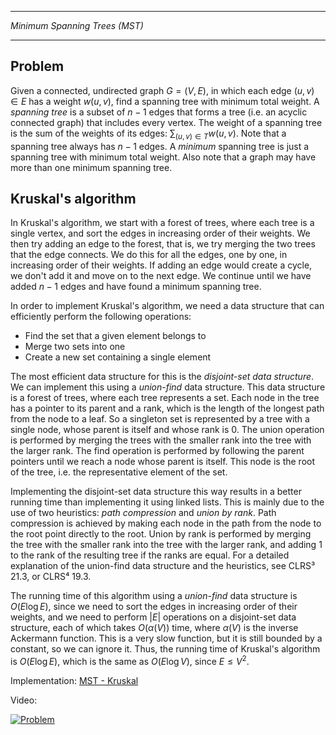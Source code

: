 ____________________________________
*Minimum Spanning Trees (MST)*
____________________________________

## Problem

Given a connected, undirected graph $G = (V, E)$, in which each edge $(u, v) \in E$ has a weight $w(u, v)$, find a spanning tree with minimum total weight. A *spanning tree* is a subset of $n - 1$ edges that forms a tree (i.e. an acyclic connected graph) that includes every vertex. The weight of a spanning tree is the sum of the weights of its edges: $\sum_{(u, v) \in T} w(u, v)$. Note that a spanning tree always has $n - 1$ edges. A *minimum* spanning tree is just a spanning tree with minimum total weight. Also note that a graph may have more than one minimum spanning tree.

## Kruskal's algorithm

In Kruskal's algorithm, we start with a forest of trees, where each tree is a single vertex, and sort the edges in increasing order of their weights. We then try adding an edge to the forest, that is, we try merging the two trees that the edge connects. We do this for all the edges, one by one, in increasing order of their weights. If adding an edge would create a cycle, we don't add it and move on to the next edge. We continue until we have added $n - 1$ edges and have found a minimum spanning tree.

In order to implement Kruskal's algorithm, we need a data structure that can efficiently perform the following operations:

* Find the set that a given element belongs to
* Merge two sets into one
* Create a new set containing a single element

The most efficient data structure for this is the *disjoint-set data structure*. We can implement this using a *union-find* data structure. This data structure is a forest of trees, where each tree represents a set. Each node in the tree has a pointer to its parent and a rank, which is the length of the longest path from the node to a leaf. So a singleton set is represented by a tree with a single node, whose parent is itself and whose rank is 0. The union operation is performed by merging the trees with the smaller rank into the tree with the larger rank. The find operation is performed by following the parent pointers until we reach a node whose parent is itself. This node is the root of the tree, i.e. the representative element of the set.  

Implementing the disjoint-set data structure this way results in a better running time than implementing it using linked lists. This is mainly due to the use of two heuristics: *path compression* and *union by rank*. Path compression is achieved by making each node in the path from the node to the root point directly to the root. Union by rank is performed by merging the tree with the smaller rank into the tree with the larger rank, and adding 1 to the rank of the resulting tree if the ranks are equal. For a detailed explanation of the union-find data structure and the heuristics, see CLRS³ 21.3, or CLRS⁴ 19.3.

The running time of this algorithm using a *union-find* data structure is $O(E \log E)$, since we need to sort the edges in increasing order of their weights, and we need to perform $|E|$ operations on a disjoint-set data structure, each of which takes $O(\alpha(V))$ time, where $\alpha(V)$ is the inverse Ackermann function. This is a very slow function, but it is still bounded by a constant, so we can ignore it. Thus, the running time of Kruskal's algorithm is $O(E \log E)$, which is the same as $O(E \log V)$, since $E \leq V^2$.

Implementation: [MST - Kruskal](https://github.com/pl3onasm/AADS/blob/main/algorithms/graphs/MST-kruskal/kruskal.c)

Video:

[![Problem](https://img.youtube.com/vi/JZBQLXgSGfs/0.jpg)](https://www.youtube.com/watch?v=JZBQLXgSGfs)
